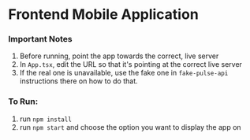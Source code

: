 # Frontend Mobile Application

### Important Notes
1. Before running, point the app towards the correct, live server
2. In `App.tsx`, edit the URL so that it's pointing at the correct live server
3. If the real one is unavailable, use the fake one in `fake-pulse-api` instructions there on how to do that.

### To Run:
1. run `npm install`
2. run `npm start` and choose the option you want to display the app on
